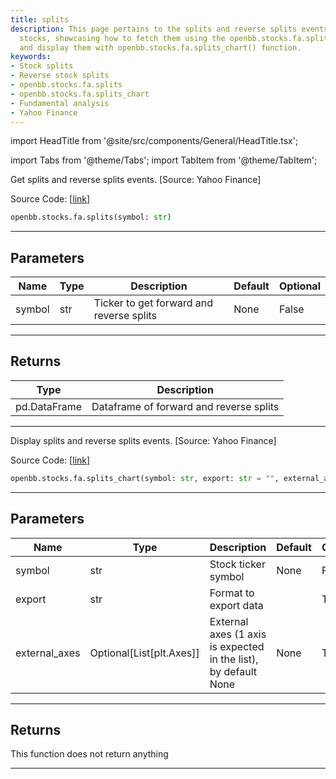```yaml
---
title: splits
description: This page pertains to the splits and reverse splits events details of
  stocks, showcasing how to fetch them using the openbb.stocks.fa.splits() function
  and display them with openbb.stocks.fa.splits_chart() function.
keywords:
- Stock splits
- Reverse stock splits
- openbb.stocks.fa.splits
- openbb.stocks.fa.splits_chart
- Fundamental analysis
- Yahoo Finance
---
```


import HeadTitle from '@site/src/components/General/HeadTitle.tsx';

<HeadTitle title="stocks.fa.splits - Reference | OpenBB SDK Docs" />

import Tabs from '@theme/Tabs';
import TabItem from '@theme/TabItem';

<Tabs>
<TabItem value="model" label="Model" default>

Get splits and reverse splits events. [Source: Yahoo Finance]

Source Code: [[link](https://github.com/OpenBB-finance/OpenBB/tree/main/openbb_terminal/stocks/fundamental_analysis/yahoo_finance_model.py#L326)]

```python
openbb.stocks.fa.splits(symbol: str)
```

---

## Parameters

| Name | Type | Description | Default | Optional |
| ---- | ---- | ----------- | ------- | -------- |
| symbol | str | Ticker to get forward and reverse splits | None | False |


---

## Returns

| Type | Description |
| ---- | ----------- |
| pd.DataFrame | Dataframe of forward and reverse splits |
---

</TabItem>
<TabItem value="view" label="Chart">

Display splits and reverse splits events. [Source: Yahoo Finance]

Source Code: [[link](https://github.com/OpenBB-finance/OpenBB/tree/main/openbb_terminal/stocks/fundamental_analysis/yahoo_finance_view.py#L261)]

```python
openbb.stocks.fa.splits_chart(symbol: str, export: str = "", external_axes: Optional[List[matplotlib.axes._axes.Axes]] = None)
```

---

## Parameters

| Name | Type | Description | Default | Optional |
| ---- | ---- | ----------- | ------- | -------- |
| symbol | str | Stock ticker symbol | None | False |
| export | str | Format to export data |  | True |
| external_axes | Optional[List[plt.Axes]] | External axes (1 axis is expected in the list), by default None | None | True |


---

## Returns

This function does not return anything

---

</TabItem>
</Tabs>
